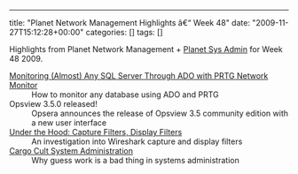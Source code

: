 ---
title: "Planet Network Management Highlights â€“ Week 48"
date: "2009-11-27T15:12:28+00:00"
categories: []
tags: []

Highlights from Planet Network Management + <a href="http://planetsysadmin.com/">Planet Sys Admin</a> for Week 48 2009.

<dl> <dt><a href="http://www.paessler.com/blog/2009/11/26/prtg-7/monitoring-sql-servers-through-ado-with-prtg-network-monitor">Monitoring (Almost) Any SQL Server Through ADO with PRTG Network Monitor</a></dt> <dd>How to monitor any database using ADO and PRTG</dd> <dt>Opsview 3.5.0 released!</dt> <dd>Opsera announces the release of Opsview 3.5 community edition with a new user interface</dd> <dt><a href="http://www.lovemytool.com/blog/2009/11/under-the-hood-capture-filters-display-filters-by-ray-tompkins.html">Under the Hood: Capture Filters, Display Filters</a></dt> <dd>An investigation into Wireshark capture and display filters</dd> <dt><a href="http://lastinfirstout.blogspot.com/2009/11/cargo-cult-system-administration.html">Cargo Cult System Administration</a> </dt> <dd>Why guess work is a bad thing in systems administration</dd> </dl>
